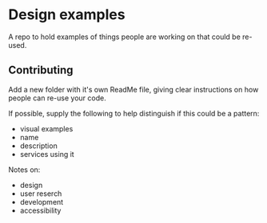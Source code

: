 # Design examples

A repo to hold examples of things people are working on that could be re-used.

## Contributing

Add a new folder with it's own ReadMe file, giving clear instructions on how people can re-use your code.

If possible, supply the following to help distinguish if this could be a pattern:
- visual examples
- name
- description
- services using it

Notes on:
- design
- user reserch
- development
- accessibility

